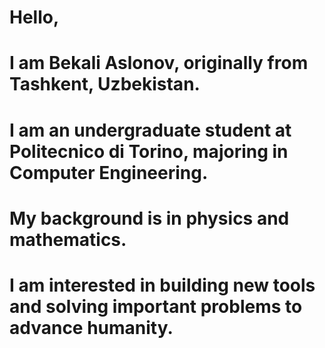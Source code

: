 # Hello,

# I am Bekali Aslonov, originally from Tashkent, Uzbekistan. 

# I am an undergraduate student at Politecnico di Torino, majoring in Computer Engineering. 

# My background is in physics and mathematics.

# I am interested in building new tools and solving important problems to advance humanity. 
